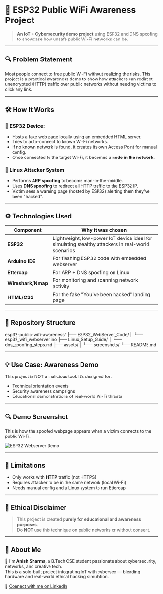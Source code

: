 # 🚨 ESP32 Public WiFi Awareness Project

> **An IoT + Cybersecurity demo project** using ESP32 and DNS spoofing to showcase how unsafe public Wi-Fi networks can be.

---

## 🔍 Problem Statement

Most people connect to free public Wi-Fi without realizing the risks. This project is a practical awareness demo to show how attackers can redirect unencrypted (HTTP) traffic over public networks without needing victims to click any link.

---

## 🛠️ How It Works

### 🔹 ESP32 Device:
- Hosts a fake web page locally using an embedded HTML server.
- Tries to auto-connect to known Wi-Fi networks.
- If no known network is found, it creates its own Access Point for manual config.
- Once connected to the target Wi-Fi, it becomes a **node in the network**.

### 🔹 Linux Attacker System:
- Performs **ARP spoofing** to become man-in-the-middle.
- Uses **DNS spoofing** to redirect all HTTP traffic to the ESP32 IP.
- Victim sees a warning page (hosted by ESP32) alerting them they've been "hacked".

---

## ⚙️ Technologies Used

| Component      | Why it was chosen                              |
|----------------|------------------------------------------------|
| **ESP32**      | Lightweight, low-power IoT device ideal for simulating stealthy attackers in real-world scenarios |
| **Arduino IDE**| For flashing ESP32 code with embedded webserver |
| **Ettercap**   | For ARP + DNS spoofing on Linux                 |
| **Wireshark/Nmap** | For monitoring and scanning network activity |
| **HTML/CSS**   | For the fake "You've been hacked" landing page |

---

## 📂 Repository Structure
esp32-public-wifi-awareness/
├── ESP32_WebServer_Code/
│ └── esp32_wifi_webserver.ino
├── Linux_Setup_Guide/
│ └── dns_spoofing_steps.md
├── assets/
│ └── screenshots/
└── README.md


---

## 💡 Use Case: Awareness Demo

This project is NOT a malicious tool. It’s designed for:
- Technical orientation events
- Security awareness campaigns
- Educational demonstrations of real-world Wi-Fi threats

---

## 🔍 Demo Screenshot

This is how the spoofed webpage appears when a victim connects to the public Wi-Fi:

![ESP32 Webserver Demo](screenshots/webpage-demo.png)

---

## 🚫 Limitations

- Only works with **HTTP** traffic (not HTTPS)
- Requires attacker to be in the same network (local Wi-Fi)
- Needs manual config and a Linux system to run Ettercap

---

## 🔐 Ethical Disclaimer

> This project is created **purely for educational and awareness purposes**.  
> Do **NOT** use this technique on public networks or without consent.

---

## 🙋 About Me

👋 I'm **Anish Sharma**, a B.Tech CSE student passionate about cybersecurity, networks, and creative tech.  
This is a solo-built project integrating IoT with cybersec — blending hardware and real-world ethical hacking simulation.

🔗 [Connect with me on LinkedIn](https://www.linkedin.com/in/anish-sharma-547b72256)



